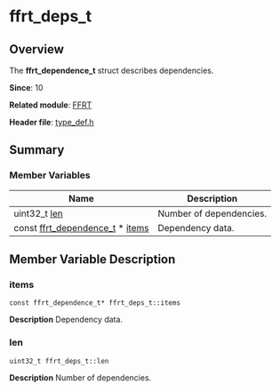 # ffrt_deps_t


## Overview

The **ffrt_dependence_t** struct describes dependencies.

**Since**: 10

**Related module**: [FFRT](_f_f_r_t.md)

**Header file**: [type_def.h](type__def_8h.md)

## Summary


### Member Variables

| Name| Description| 
| -------- | -------- |
| uint32_t [len](#len) | Number of dependencies. | 
| const [ffrt_dependence_t](ffrt__dependence__t.md) \* [items](#items) | Dependency data. | 


## Member Variable Description


### items

```
const ffrt_dependence_t* ffrt_deps_t::items
```
**Description**
Dependency data.


### len

```
uint32_t ffrt_deps_t::len
```
**Description**
Number of dependencies.
